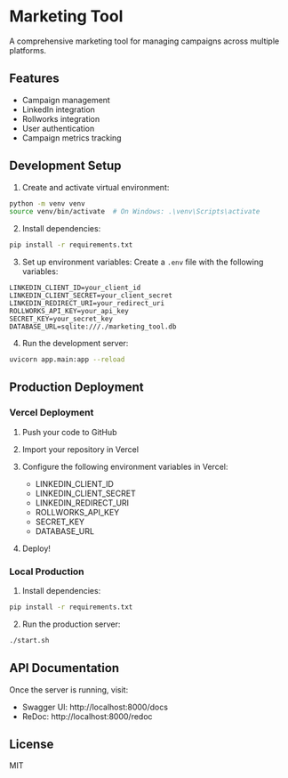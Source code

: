 # Marketing Tool

A comprehensive marketing tool for managing campaigns across multiple platforms.

## Features

- Campaign management
- LinkedIn integration
- Rollworks integration
- User authentication
- Campaign metrics tracking

## Development Setup

1. Create and activate virtual environment:
```bash
python -m venv venv
source venv/bin/activate  # On Windows: .\venv\Scripts\activate
```

2. Install dependencies:
```bash
pip install -r requirements.txt
```

3. Set up environment variables:
Create a `.env` file with the following variables:
```
LINKEDIN_CLIENT_ID=your_client_id
LINKEDIN_CLIENT_SECRET=your_client_secret
LINKEDIN_REDIRECT_URI=your_redirect_uri
ROLLWORKS_API_KEY=your_api_key
SECRET_KEY=your_secret_key
DATABASE_URL=sqlite:///./marketing_tool.db
```

4. Run the development server:
```bash
uvicorn app.main:app --reload
```

## Production Deployment

### Vercel Deployment

1. Push your code to GitHub
2. Import your repository in Vercel
3. Configure the following environment variables in Vercel:
   - LINKEDIN_CLIENT_ID
   - LINKEDIN_CLIENT_SECRET
   - LINKEDIN_REDIRECT_URI
   - ROLLWORKS_API_KEY
   - SECRET_KEY
   - DATABASE_URL

4. Deploy!

### Local Production

1. Install dependencies:
```bash
pip install -r requirements.txt
```

2. Run the production server:
```bash
./start.sh
```

## API Documentation

Once the server is running, visit:
- Swagger UI: http://localhost:8000/docs
- ReDoc: http://localhost:8000/redoc

## License

MIT 